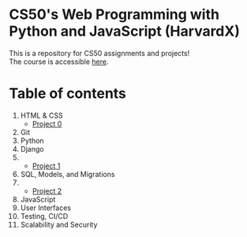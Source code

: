 # CS50's Web Programming with Python and JavaScript (HarvardX)
This is a repository for CS50 assignments and projects!\
The course is accessible [here](https://learning.edx.org/course/course-v1:HarvardX+CS50W+Web/home). 

# Table of contents
1. HTML & CSS
   * [Project 0](Project0)
2. Git
3. Python
4. Django
5.  * [Project 1](Project1)
6. SQL, Models, and Migrations
7.  * [Project 2](https://github.com/caosophie/Auctions.)
8. JavaScript
9. User Interfaces
10. Testing, CI/CD
11. Scalability and Security
